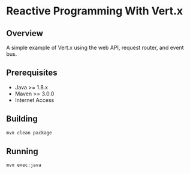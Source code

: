 # Reactive Programming With Vert.x

## Overview
A simple example of Vert.x using the web API, request router, and event bus.

## Prerequisites
* Java >= 1.8.x
* Maven >= 3.0.0
* Internet Access

## Building
```bash
mvn clean package
```

## Running
```bash
mvn exec:java
```
